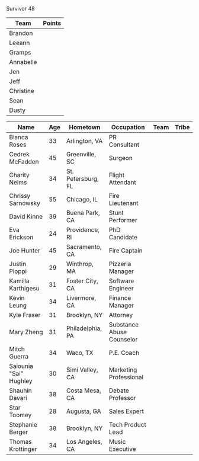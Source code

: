 Survivor 48

|Team|Points|
| -------- | -------- |
| Brandon |  | 
| Leeann |  | 
| Gramps |  | 
| Annabelle |  |
| Jen |  |
| Jeff |  |
| Christine |  |
| Sean | |
| Dusty | |


| Name | Age | Hometown | Occupation | Team | Tribe |
| -------- | -------- | -------- | -------- | ----- | ----- |
|Bianca Roses|33|Arlington, VA|PR Consultant| | |
|Cedrek McFadden|45|Greenville, SC|Surgeon| | |
|Charity Nelms|34|St. Petersburg, FL|Flight Attendant| | |
|Chrissy Sarnowsky|55|Chicago, IL|Fire Lieutenant| | |
|David Kinne|39|Buena Park, CA|Stunt Performer| | |
|Eva Erickson|24|Providence, RI|PhD Candidate| | |
|Joe Hunter|45|Sacramento, CA|Fire Captain| | |
|Justin Pioppi|29|Winthrop, MA|Pizzeria Manager| | |
|Kamilla Karthigesu|31|Foster City, CA|Software Engineer| | |
|Kevin Leung|34|Livermore, CA|Finance Manager| | |
|Kyle Fraser|31|Brooklyn, NY|Attorney| | |
|Mary Zheng|31|Philadelphia, PA|Substance Abuse Counselor| | |
|Mitch Guerra|34|Waco, TX|P.E. Coach| | |
|Saiounia "Sai" Hughley|30|Simi Valley, CA|Marketing Professional| | |
|Shauhin Davari|38|Costa Mesa, CA|Debate Professor | |
|Star Toomey|28|Augusta, GA|Sales Expert| | |
|Stephanie Berger|38|Brooklyn, NY|Tech Product Lead| | |
|Thomas Krottinger|34|Los Angeles, CA|Music Executive| | |
